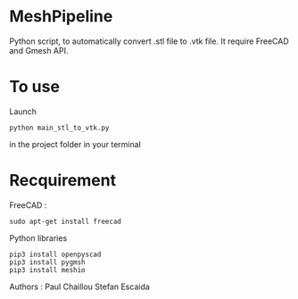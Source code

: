 # MeshPipeline
Python script, to automatically convert .stl file to .vtk file. 
It require FreeCAD and Gmesh API.

# To use

Launch 
```console
python main_stl_to_vtk.py
```
in the project folder in your terminal

# Recquirement 

FreeCAD :
```console
sudo apt-get install freecad
```

Python libraries
``` console
pip3 install openpyscad
pip3 install pygmsh
pip3 install meshio
```

Authors :
Paul Chaillou
Stefan Escaida